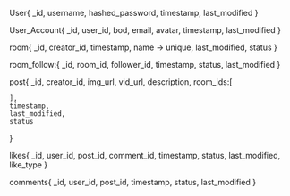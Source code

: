 User{
    _id,
    username,
    hashed_password,
    timestamp,
    last_modified
}

User_Account{
    _id,
    user_id,
    bod,
    email,
    avatar,
    timestamp,
    last_modified
}

room{
    _id, 
    creator_id, 
    timestamp, 
    name -> unique,
    last_modified,
    status
}

room_follow:{
    _id, 
    room_id,
    follower_id, 
    timestamp, 
    status,
    last_modified
}

post{
    _id,
    creator_id,
    img_url,
    vid_url, 
    description,
    room_ids:[

    ],
    timestamp,
    last_modified,
    status
}

likes{
    _id, 
    user_id, 
    post_id,
    comment_id, 
    timestamp,
    status,
    last_modified,
    like_type
}

comments{
    _id, 
    user_id, 
    post_id, 
    timestamp,
    status,
    last_modified
}




